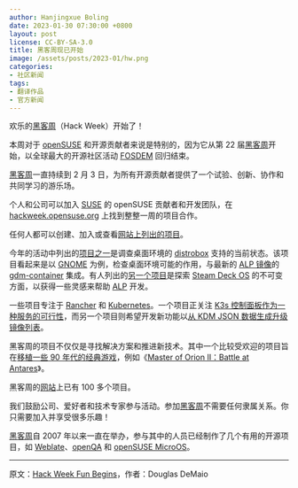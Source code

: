 ```yaml
---
author: Hanjingxue Boling
date: 2023-01-30 07:30:00 +0800
layout: post
license: CC-BY-SA-3.0
title: 黑客周现已开始
image: /assets/posts/2023-01/hw.png
categories:
- 社区新闻
tags:
- 翻译作品
- 官方新闻
---
```


欢乐的[黑客周](https://hackweek.opensuse.org/)（Hack Week）开始了！

本周对于 [openSUSE](https://www.opensuse.org/) 和开源贡献者来说是特别的，因为它从第 22 届[黑客周](https://hackweek.opensuse.org/)开始，以全球最大的开源社区活动 [FOSDEM](https://fosdem.org/) 回归结束。

[黑客周](https://hackweek.opensuse.org/)一直持续到 2 月 3 日，为所有开源贡献者提供了一个试验、创新、协作和共同学习的游乐场。

个人和公司可以加入 [SUSE](https://www.suse.com/) 的 openSUSE 贡献者和开发团队，在 [hackweek.opensuse.org](https://hackweek.opensuse.org/) 上找到整整一周的项目合作。

任何人都可以创建、加入或查看[网站上列出的项目](https://hackweek.opensuse.org/22/projects)。

今年的活动中列出的[项目之一](https://hackweek.opensuse.org/22/projects/look-into-distrobox-as-a-launcher-of-desktop-and-applications-on-alp)是调查桌面环境的 [distrobox](https://distrobox.privatedns.org/) 支持的当前状态。该项目看起来是以 [GNOME](https://www.gnome.org/) 为例，检查桌面环境可能的作用，与最新的 [ALP 镜像](https://news.opensuse.org/2022/12/22/second-prototype-advances-alp/)的 [gdm-container](https://github.com/fcrozat/gdm-%20container) 集成。有人列出的[另一个项目](https://hackweek.opensuse.org/22/projects/explore-a-popular-desktop-distro-steam-deck-os)是探索 [Steam Deck OS](https://www.steamdeck.com/en/software) 的不可变方面，以获得一些灵感来帮助 [ALP](https://news.opensuse.org/2022/12/22/second-prototype-advances-alp/) 开发。

一些项目专注于 [Rancher](https://www.rancher.com/) 和 [Kubernetes](https://kubernetes.io/)。一个项目正关注 [K3s 控制面板作为一种服务的可行性](https://hackweek.opensuse.org/22/projects/k3s-control-planes-as-a-service)，而另一个项目则希望开发新功能以[从 KDM JSON 数据生成升级镜像列表](https://hackweek.opensuse.org/22/projects/image-tools-simple-tool-for-mirror-slash-save-slash-load-container-images-and-kdm-and-chart-image-list-generator)。

黑客周的项目不仅仅是寻找解决方案和推进新技术。其中一个比较受欢迎的项目旨在[移植一些 90 年代的经典游戏](https://hackweek.opensuse.org/22/projects/port-some-classic-game-to-linux)，例如《[Master of Orion II：Battle at Antares](https://en.wikipedia.org/wiki/Master_of_Orion_II:_Battle_at_Antares)》。

黑客周的[网站](https://hackweek.opensuse.org/)上已有 100 多个项目。

我们鼓励公司、爱好者和技术专家参与活动。参加[黑客周](https://hackweek.opensuse.org/)不需要任何隶属关系。你只需要加入并享受很多乐趣！

[黑客周](https://hackweek.opensuse.org/)自 2007 年以来一直在举办，参与其中的人员已经制作了几个有用的开源项目，如 [Weblate](https://weblate.org/en/)、[openQA](http://open.qa/) 和 [openSUSE MicroOS](https://microos.opensuse.org/)。

------

原文：[Hack Week Fun Begins](https://news.opensuse.org/2023/01/30/hw-fun-begins/)，作者：Douglas DeMaio
